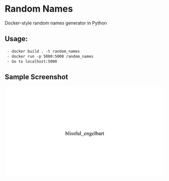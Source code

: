 # Random Names
Docker-style random names generator in Python

## Usage:
```
 - docker build . -t random_names
 - docker run -p 5000:5000 random_names
 - Go to localhost:5000
 ```

## Sample Screenshot
![Screenshot](static/image.png)
